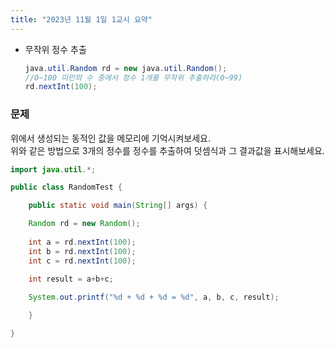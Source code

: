 ```yaml
---
title: "2023년 11월 1일 1교시 요약"
---
```


- 무작위 정수 추출
    ```java
    java.util.Random rd = new java.util.Random();
    //0~100 미민의 수 중에서 정수 1개를 무작위 추출하라(0~99)
    rd.nextInt(100);
    ```

### 문제
위에서 생성되는 동적인 값을 메모리에 기억시켜보세요.<br>
위와 같은 방법으로 3개의 정수를 정수를 추출하여 덧셈식과 그 결과값을 표시해보세요.

```java
import java.util.*;

public class RandomTest {

	public static void main(String[] args) {

	Random rd = new Random();
	
	int a = rd.nextInt(100);
	int b = rd.nextInt(100);
	int c = rd.nextInt(100);
	
	int result = a+b+c;

	System.out.printf("%d + %d + %d = %d", a, b, c, result);

	}

}
```
<br>

